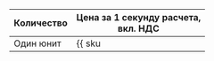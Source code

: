 | Количество | Цена за 1 секунду расчета, <br>вкл. НДС |
| ----- | ----- |
| Один юнит  | {{ sku|KZT|ai.datasphere.computing.v1|string }} |
